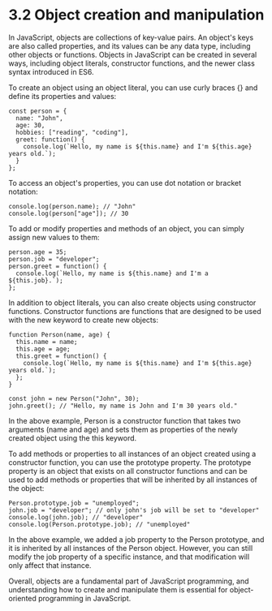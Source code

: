 # 3.2 Object creation and manipulation

In JavaScript, objects are collections of key-value pairs. An object's keys are also called properties, and its values can be any data type, including other objects or functions. Objects in JavaScript can be created in several ways, including object literals, constructor functions, and the newer class syntax introduced in ES6.

To create an object using an object literal, you can use curly braces {} and define its properties and values:

```
const person = {
  name: "John",
  age: 30,
  hobbies: ["reading", "coding"],
  greet: function() {
    console.log(`Hello, my name is ${this.name} and I'm ${this.age} years old.`);
  }
};
```
To access an object's properties, you can use dot notation or bracket notation:

```
console.log(person.name); // "John"
console.log(person["age"]); // 30
```
To add or modify properties and methods of an object, you can simply assign new values to them:

```
person.age = 35;
person.job = "developer";
person.greet = function() {
  console.log(`Hello, my name is ${this.name} and I'm a ${this.job}.`);
};
```
In addition to object literals, you can also create objects using constructor functions. Constructor functions are functions that are designed to be used with the new keyword to create new objects:

```
function Person(name, age) {
  this.name = name;
  this.age = age;
  this.greet = function() {
    console.log(`Hello, my name is ${this.name} and I'm ${this.age} years old.`);
  };
}

const john = new Person("John", 30);
john.greet(); // "Hello, my name is John and I'm 30 years old."
```
In the above example, Person is a constructor function that takes two arguments (name and age) and sets them as properties of the newly created object using the this keyword.

To add methods or properties to all instances of an object created using a constructor function, you can use the prototype property. The prototype property is an object that exists on all constructor functions and can be used to add methods or properties that will be inherited by all instances of the object:

```
Person.prototype.job = "unemployed";
john.job = "developer"; // only john's job will be set to "developer"
console.log(john.job); // "developer"
console.log(Person.prototype.job); // "unemployed"
```
In the above example, we added a job property to the Person prototype, and it is inherited by all instances of the Person object. However, you can still modify the job property of a specific instance, and that modification will only affect that instance.

Overall, objects are a fundamental part of JavaScript programming, and understanding how to create and manipulate them is essential for object-oriented programming in JavaScript.